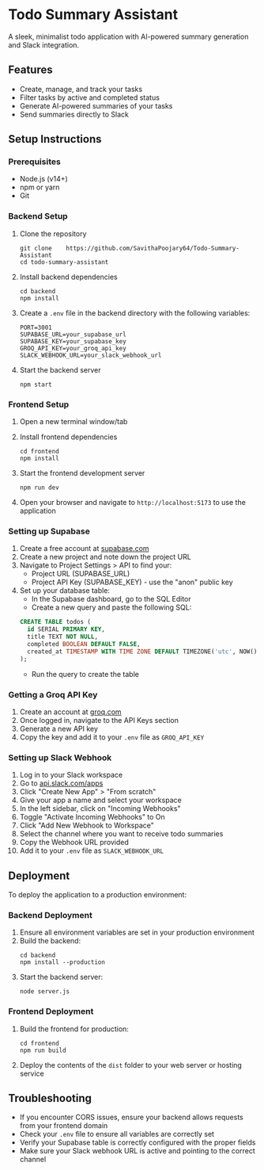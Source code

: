 # Todo Summary Assistant

A sleek, minimalist todo application with AI-powered summary generation and Slack integration.

## Features

- Create, manage, and track your tasks
- Filter tasks by active and completed status
- Generate AI-powered summaries of your tasks
- Send summaries directly to Slack

## Setup Instructions

### Prerequisites

- Node.js (v14+)
- npm or yarn
- Git

### Backend Setup

1. Clone the repository
   ```
   git clone    https://github.com/SavithaPoojary64/Todo-Summary-Assistant
   cd todo-summary-assistant
   ```

2. Install backend dependencies
   ```
   cd backend
   npm install
   ```

3. Create a `.env` file in the backend directory with the following variables:
   ```
   PORT=3001
   SUPABASE_URL=your_supabase_url
   SUPABASE_KEY=your_supabase_key
   GROQ_API_KEY=your_groq_api_key
   SLACK_WEBHOOK_URL=your_slack_webhook_url
   ```

4. Start the backend server
   ```
   npm start
   ```

### Frontend Setup

1. Open a new terminal window/tab
2. Install frontend dependencies
   ```
   cd frontend
   npm install
   ```

3. Start the frontend development server
   ```
   npm run dev
   ```

4. Open your browser and navigate to `http://localhost:5173` to use the application

### Setting up Supabase

1. Create a free account at [supabase.com](https://supabase.com)
2. Create a new project and note down the project URL
3. Navigate to Project Settings > API to find your:
   - Project URL (SUPABASE_URL)
   - Project API Key (SUPABASE_KEY) - use the "anon" public key
4. Set up your database table:
   - In the Supabase dashboard, go to the SQL Editor
   - Create a new query and paste the following SQL:
   ```sql
   CREATE TABLE todos (
     id SERIAL PRIMARY KEY,
     title TEXT NOT NULL,
     completed BOOLEAN DEFAULT FALSE,
     created_at TIMESTAMP WITH TIME ZONE DEFAULT TIMEZONE('utc', NOW())
   );
   ```
   - Run the query to create the table

### Getting a Groq API Key

1. Create an account at [groq.com](https://console.groq.com)
2. Once logged in, navigate to the API Keys section
3. Generate a new API key
4. Copy the key and add it to your `.env` file as `GROQ_API_KEY`

### Setting up Slack Webhook

1. Log in to your Slack workspace
2. Go to [api.slack.com/apps](https://api.slack.com/apps)
3. Click "Create New App" > "From scratch"
4. Give your app a name and select your workspace
5. In the left sidebar, click on "Incoming Webhooks"
6. Toggle "Activate Incoming Webhooks" to On
7. Click "Add New Webhook to Workspace"
8. Select the channel where you want to receive todo summaries
9. Copy the Webhook URL provided
10. Add it to your `.env` file as `SLACK_WEBHOOK_URL`

## Deployment

To deploy the application to a production environment:

### Backend Deployment

1. Ensure all environment variables are set in your production environment
2. Build the backend:
   ```
   cd backend
   npm install --production
   ```
3. Start the backend server:
   ```
   node server.js
   ```

### Frontend Deployment

1. Build the frontend for production:
   ```
   cd frontend
   npm run build
   ```
2. Deploy the contents of the `dist` folder to your web server or hosting service

## Troubleshooting

- If you encounter CORS issues, ensure your backend allows requests from your frontend domain
- Check your `.env` file to ensure all variables are correctly set
- Verify your Supabase table is correctly configured with the proper fields
- Make sure your Slack webhook URL is active and pointing to the correct channel
